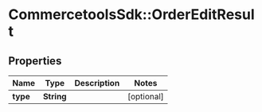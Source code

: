# CommercetoolsSdk::OrderEditResult

## Properties
Name | Type | Description | Notes
------------ | ------------- | ------------- | -------------
**type** | **String** |  | [optional] 

